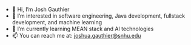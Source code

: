 - 👋 Hi, I’m Josh Gauthier
- 👀 I’m interested in software engineering, Java development, fullstack development, and machine learning
- 🌱 I’m currently learning MEAN stack and AI technologies
- 📫 You can reach me at: joshua.gauthier@snhu.edu

<!---
gaut2172/gaut2172 is a ✨ special ✨ repository because its `README.md` (this file) appears on your GitHub profile.
You can click the Preview link to take a look at your changes.
--->
